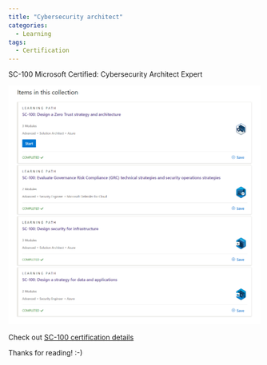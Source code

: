 ```yaml
---
title: "Cybersecurity architect"
categories:
  - Learning
tags:
  - Certification
---
```


SC-100 Microsoft Certified: Cybersecurity Architect Expert

![Cybersecurity architect learning paths](../assets/images/2022-07-15-cybersecurity-architect.png)

Check out [SC-100 certification details](https://docs.microsoft.com/certifications/cybersecurity-architect-expert/?wt.mc_id=pdebruin_content_blog_cnl_csasci)

Thanks for reading! :-)
